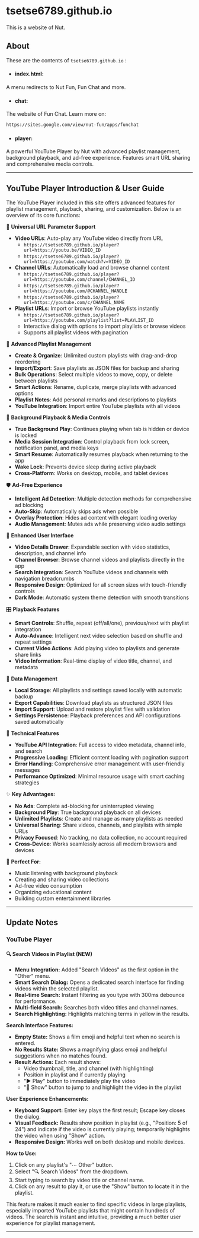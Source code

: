 # tsetse6789.github.io
This is a website of Nut.

## About
These are the contents of ```tsetse6789.github.io``` :
* #### index.html:
A menu redirects to Nut Fun, Fun Chat and more.
* #### chat:
The website of Fun Chat. Learn more on:
```txt
https://sites.google.com/view/nut-fun/apps/funchat
```
* #### player:
A powerful YouTube Player by Nut with advanced playlist management, background playback, and ad-free experience. Features smart URL sharing and comprehensive media controls.

---

## YouTube Player Introduction & User Guide

The YouTube Player included in this site offers advanced features for playlist management, playback, sharing, and customization. Below is an overview of its core functions:

🔗 **Universal URL Parameter Support**
- **Video URLs**: Auto-play any YouTube video directly from URL
  - `https://tsetse6789.github.io/player?url=https://youtu.be/VIDEO_ID`
  - `https://tsetse6789.github.io/player?url=https://youtube.com/watch?v=VIDEO_ID`
- **Channel URLs**: Automatically load and browse channel content
  - `https://tsetse6789.github.io/player?url=https://youtube.com/channel/CHANNEL_ID`
  - `https://tsetse6789.github.io/player?url=https://youtube.com/@CHANNEL_HANDLE`
  - `https://tsetse6789.github.io/player?url=https://youtube.com/c/CHANNEL_NAME`
- **Playlist URLs**: Import or browse YouTube playlists instantly
  - `https://tsetse6789.github.io/player?url=https://youtube.com/playlist?list=PLAYLIST_ID`
  - Interactive dialog with options to import playlists or browse videos
  - Supports all playlist videos with pagination

🎵 **Advanced Playlist Management**
- **Create & Organize**: Unlimited custom playlists with drag-and-drop reordering
- **Import/Export**: Save playlists as JSON files for backup and sharing
- **Bulk Operations**: Select multiple videos to move, copy, or delete between playlists
- **Smart Actions**: Rename, duplicate, merge playlists with advanced options
- **Playlist Notes**: Add personal remarks and descriptions to playlists
- **YouTube Integration**: Import entire YouTube playlists with all videos

🚀 **Background Playback & Media Controls**
- **True Background Play**: Continues playing when tab is hidden or device is locked
- **Media Session Integration**: Control playback from lock screen, notification panel, and media keys
- **Smart Resume**: Automatically resumes playback when returning to the app
- **Wake Lock**: Prevents device sleep during active playback
- **Cross-Platform**: Works on desktop, mobile, and tablet devices

🛡️ **Ad-Free Experience**
- **Intelligent Ad Detection**: Multiple detection methods for comprehensive ad blocking
- **Auto-Skip**: Automatically skips ads when possible
- **Overlay Protection**: Hides ad content with elegant loading overlay
- **Audio Management**: Mutes ads while preserving video audio settings

📱 **Enhanced User Interface**
- **Video Details Drawer**: Expandable section with video statistics, description, and channel info
- **Channel Browser**: Browse channel videos and playlists directly in the app
- **Search Integration**: Search YouTube videos and channels with navigation breadcrumbs
- **Responsive Design**: Optimized for all screen sizes with touch-friendly controls
- **Dark Mode**: Automatic system theme detection with smooth transitions

🎛️ **Playback Features**
- **Smart Controls**: Shuffle, repeat (off/all/one), previous/next with playlist integration
- **Auto-Advance**: Intelligent next video selection based on shuffle and repeat settings
- **Current Video Actions**: Add playing video to playlists and generate share links
- **Video Information**: Real-time display of video title, channel, and metadata

💾 **Data Management**
- **Local Storage**: All playlists and settings saved locally with automatic backup
- **Export Capabilities**: Download playlists as structured JSON files
- **Import Support**: Upload and restore playlist files with validation
- **Settings Persistence**: Playback preferences and API configurations saved automatically

🔧 **Technical Features**
- **YouTube API Integration**: Full access to video metadata, channel info, and search
- **Progressive Loading**: Efficient content loading with pagination support
- **Error Handling**: Comprehensive error management with user-friendly messages
- **Performance Optimized**: Minimal resource usage with smart caching strategies

✨ **Key Advantages:**
- **No Ads**: Complete ad-blocking for uninterrupted viewing
- **Background Play**: True background playback on all devices
- **Unlimited Playlists**: Create and manage as many playlists as needed
- **Universal Sharing**: Share videos, channels, and playlists with simple URLs
- **Privacy Focused**: No tracking, no data collection, no account required
- **Cross-Device**: Works seamlessly across all modern browsers and devices

🎯 **Perfect For:**
- Music listening with background playback
- Creating and sharing video collections
- Ad-free video consumption
- Organizing educational content
- Building custom entertainment libraries

---

## Update Notes

### YouTube Player

#### 🔍 Search Videos in Playlist (NEW)
- **Menu Integration:** Added "Search Videos" as the first option in the "Other" menu.
- **Smart Search Dialog:** Opens a dedicated search interface for finding videos within the selected playlist.
- **Real-time Search:** Instant filtering as you type with 300ms debounce for performance.
- **Multi-field Search:** Searches both video titles and channel names.
- **Search Highlighting:** Highlights matching terms in yellow in the results.

**Search Interface Features:**
- **Empty State:** Shows a film emoji and helpful text when no search is entered.
- **No Results State:** Shows a magnifying glass emoji and helpful suggestions when no matches found.
- **Result Actions:** Each result shows:
  - Video thumbnail, title, and channel (with highlighting)
  - Position in playlist and if currently playing
  - "▶️ Play" button to immediately play the video
  - "📍 Show" button to jump to and highlight the video in the playlist

**User Experience Enhancements:**
- **Keyboard Support:** Enter key plays the first result; Escape key closes the dialog.
- **Visual Feedback:** Results show position in playlist (e.g., "Position: 5 of 24") and indicate if the video is currently playing; temporarily highlights the video when using "Show" action.
- **Responsive Design:** Works well on both desktop and mobile devices.

**How to Use:**
1. Click on any playlist's "⋯ Other" button.
2. Select "🔍 Search Videos" from the dropdown.
3. Start typing to search by video title or channel name.
4. Click on any result to play it, or use the "Show" button to locate it in the playlist.

This feature makes it much easier to find specific videos in large playlists, especially imported YouTube playlists that might contain hundreds of videos. The search is instant and intuitive, providing a much better user experience for playlist management.

---
